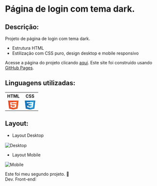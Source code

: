 # Página de login com tema dark.

<h2> Descrição: </h2>

Projeto de página de login com tema dark.

- Estrutura HTML
- Estilização com CSS puro, design desktop e mobile responsivo

Acesse a página do projeto clicando [aqui](https://julianasinnott.github.io/PageLogin/). Este site foi construído usando [GitHub Pages](https://pages.github.com/).

<h2> Linguagens utilizadas: </h2>

<table>
<tr>
  <th> HTML </th>
  <th> CSS </th>
</tr>
<tr>
  <td> <img align="center" alt="HTML" height="30" width="40" src="https://raw.githubusercontent.com/devicons/devicon/master/icons/html5/html5-original.svg"> </td>
  <td> <img align="center" alt="CSS" height="30" width="40" src="https://raw.githubusercontent.com/devicons/devicon/master/icons/css3/css3-original.svg"> </td>
</tr>
</table>

<h2> Layout: </h2>

- Layout Desktop
<img align="center" alt="Desktop" height="180vh" width="500vw" src="https://user-images.githubusercontent.com/100887684/159774267-657e9e91-3190-4f4a-9322-34fc7e96a5ba.PNG">

- Layout Mobile
<img align="center" alt="Mobile" height="350" width="195" src="https://user-images.githubusercontent.com/100887684/159836294-b95a6f54-f192-4741-b059-771fd68e5810.PNG">


Este foi meu segundo projeto. 💜 <br>
Dev. Front-end❕
